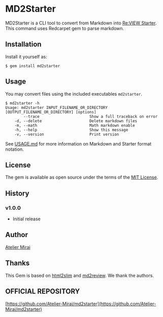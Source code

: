 # MD2Starter

MD2Starter is a CLI tool to convert from Markdown into [Re:VIEW Starter](https://kauplan.org/reviewstarter/).
This command uses Redcarpet gem to parse markdown.

## Installation

Install it yourself as:

    $ gem install md2starter

## Usage

You may convert files using the included executables `md2starter`.

    $ md2starter -h
    Usage: md2starter INPUT_FILENAME_OR_DIRECTORY [OUTPUT_FILENAME_OR_DIRECTORY] [options]
            --trace                      Show a full traceback on error
        -d, --delete                     Delete markdown files
        -m, --math                       Math markdown enable
        -h, --help                       Show this message
        -v, --version                    Print version

See [USAGE.md](./USAGE.md) for more information on Markdown and Starter format notation.

## License

The gem is available as open source under the terms of the [MIT License](https://opensource.org/licenses/MIT).

## History

### v1.0.0
- Initial release

## Author

[Atelier Mirai](https://atelier-mirai.net)

## Thanks

This Gem is based on [html2slim](https://github.com/slim-template/html2slim) and [md2review](https://github.com/takahashim/md2review). We thank the authors.

## OFFICIAL REPOSITORY

[https://github.com/Atelier-Mirai/md2starter](https://github.com/Atelier-Mirai/md2starter)
